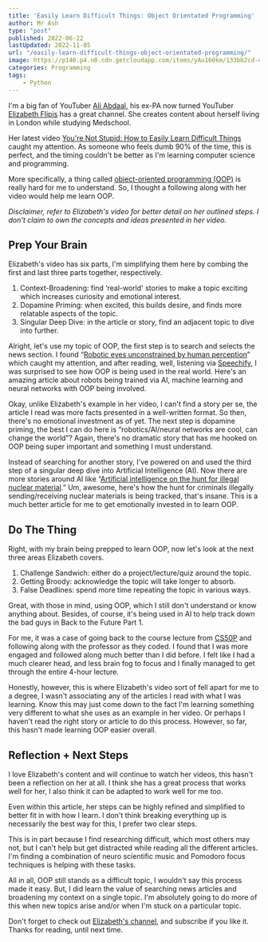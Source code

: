 ```yaml
---
title: 'Easily Learn Difficult Things: Object Orientated Programming'
author: Mr Ash
type: "post"
published: 2022-06-22
lastUpdated: 2022-11-05
url: "/easily-learn-difficult-things-object-orientated-programming/"
image: https://p146.p4.n0.cdn.getcloudapp.com/items/yAu160km/133bb2cd-d350-45d3-8449-2b2c9ce8b64e.jpeg?v=b02d39000e5ffaa8dfdfb8dc6c735b5c
categories: Programming
tags:
    - Python
---
```


<!-- <iframe frameborder="0" height="102px" loading="lazy" scrolling="no" src="https://anchor.fm/mrashleyball/embed/episodes/Easily-Learn-Difficult-Things-Object-Orientated-Programming-e1k9ga0" width="400px"></iframe> -->

I'm a big fan of YouTuber [Ali Abdaal](https://aliabdaal.com/), his ex-PA now turned YouTuber [Elizabeth Flipis](https://www.elizabethfilips.com/) has a great channel. She creates content about herself living in London while studying Medschool.

Her latest video [You're Not Stupid: How to Easily Learn Difficult Things](https://youtu.be/Kz_brQBl8xk) caught my attention. As someone who feels dumb 90% of the time, this is perfect, and the timing couldn't be better as I'm learning computer science and programming.

More specifically, a thing called [object-oriented programming (OOP)](https://en.wikipedia.org/wiki/Object-oriented_programming) is really hard for me to understand. So, I thought a following along with her video would help me learn OOP.

*Disclaimer, refer to Elizabeth's video for better detail on her outlined steps. I don't claim to own the concepts and ideas presented in her video.*

## Prep Your Brain

Elizabeth's video has six parts, I'm simplifying them here by combing the first and last three parts together, respectively.

1. Context-Broadening: find ‘real-world' stories to make a topic exciting which increases curiosity and emotional interest.
2. Dopamine Priming: when excited, this builds desire, and finds more relatable aspects of the topic.
3. Singular Deep Dive: in the article or story, find an adjacent topic to dive into further.

Alright, let's use my topic of OOP, the first step is to search and selects the news section. I found “[Robotic eyes unconstrained by human perception](https://www.advancedsciencenews.com/robotic-eyes-unconstrained-by-human-perception/)” which caught my attention, and after reading, well, listening via [Speechify](https://speechify.com/), I was surprised to see how OOP is being used in the real world. Here's an amazing article about robots being trained via AI, machine learning and neural networks with OOP being involved.

Okay, unlike Elizabeth's example in her video, I can't find a story per se, the article I read was more facts presented in a well-written format. So then, there's no emotional investment as of yet. The next step is dopamine priming, the best I can do here is “robotics/AI/neural networks are cool, can change the world”? Again, there's no dramatic story that has me hooked on OOP being super important and something I must understand.

<!-- <div class="elementor elementor-5483" data-elementor-id="5483" data-elementor-type="section"><div class="elementor-section-wrap"> <section class="elementor-section elementor-top-section elementor-element elementor-element-32d8c94 elementor-section-boxed elementor-section-height-default elementor-section-height-default" data-element_type="section" data-id="32d8c94" data-particle-mobile-disabled="false" data-particle_enable="false" data-settings="{"ekit_has_onepagescroll_dot":"yes"}"><div class="elementor-container elementor-column-gap-default"><div class="elementor-row"><div class="elementor-column elementor-col-100 elementor-top-column elementor-element elementor-element-5e7c56e" data-element_type="column" data-id="5e7c56e"><div class="elementor-column-wrap elementor-element-populated"><div class="elementor-widget-wrap"> <section class="elementor-section elementor-inner-section elementor-element elementor-element-fc64076 elementor-section-boxed elementor-section-height-default elementor-section-height-default" data-element_type="section" data-id="fc64076" data-particle-mobile-disabled="false" data-particle_enable="false" data-settings="{"ekit_has_onepagescroll_dot":"yes"}"><div class="elementor-container elementor-column-gap-no"><div class="elementor-row"><div class="elementor-column elementor-col-100 elementor-inner-column elementor-element elementor-element-f7d6b37" data-element_type="column" data-id="f7d6b37"><div class="elementor-column-wrap elementor-element-populated"><div class="elementor-widget-wrap"><div class="elementor-element elementor-element-4c75247 elementor-widget elementor-widget-text-editor" data-element_type="widget" data-id="4c75247" data-settings="{"ekit_we_effect_on":"none"}" data-widget_type="text-editor.default"><div class="elementor-widget-container"><div class="elementor-text-editor elementor-clearfix">Recent Posts -->

<!-- </div> </div> </div><div class="elementor-element elementor-element-322ad34 elementor-widget elementor-widget-elementskit-post-list" data-element_type="widget" data-id="322ad34" data-settings="{"ekit_we_effect_on":"none"}" data-widget_type="elementskit-post-list.default"><div class="elementor-widget-container"><div class="ekit-wid-con">- [ <span class="elementor-icon-list-icon">  </span><div class="ekit_post_list_content_wraper"> <span class="elementor-icon-list-text">How To Fix TryHackMe VPN Not Working | Troubleshooting OpenVPN</span> </div> ](https://mrash.co/how-to-fix-tryhackme-vpn-not-working-troubleshooting-openvpn/)
- [ <span class="elementor-icon-list-icon">  </span><div class="ekit_post_list_content_wraper"> <span class="elementor-icon-list-text">Crack The Hash TryHackMe Walkthrough</span> </div> ](https://mrash.co/crack-the-hash-tryhackme-walkthrough/)
- [ <span class="elementor-icon-list-icon">  </span><div class="ekit_post_list_content_wraper"> <span class="elementor-icon-list-text">100 Days Of Hacking</span> </div> ](https://mrash.co/100daysofhacking/)
 
 </div> </div> </div> </div> </div> </div> </div> </div> </section> <section class="elementor-section elementor-inner-section elementor-element elementor-element-d91d33b elementor-section-boxed elementor-section-height-default elementor-section-height-default" data-element_type="section" data-id="d91d33b" data-particle-mobile-disabled="false" data-particle_enable="false" data-settings="{"ekit_has_onepagescroll_dot":"yes"}"><div class="elementor-container elementor-column-gap-no"><div class="elementor-row"><div class="elementor-column elementor-col-100 elementor-inner-column elementor-element elementor-element-6dee180" data-element_type="column" data-id="6dee180"><div class="elementor-column-wrap elementor-element-populated"><div class="elementor-widget-wrap"><div class="elementor-element elementor-element-7acfc36 elementor-widget elementor-widget-text-editor" data-element_type="widget" data-id="7acfc36" data-settings="{"ekit_we_effect_on":"none"}" data-widget_type="text-editor.default"><div class="elementor-widget-container"><div class="elementor-text-editor elementor-clearfix">Popular Posts

 </div> </div> </div><div class="elementor-element elementor-element-7b9396d elementor-widget elementor-widget-elementskit-post-list" data-element_type="widget" data-id="7b9396d" data-settings="{"ekit_we_effect_on":"none"}" data-widget_type="elementskit-post-list.default"><div class="elementor-widget-container"><div class="ekit-wid-con">- [ <span class="elementor-icon-list-icon">  </span><div class="ekit_post_list_content_wraper"> <span class="elementor-icon-list-text">OneNote to Notion - Moving Apps</span> </div> ](https://mrash.co/onenote-to-notion-moving-apps/)
- [ <span class="elementor-icon-list-icon">  </span><div class="ekit_post_list_content_wraper"> <span class="elementor-icon-list-text">100 Days Of Hacking</span> </div> ](https://mrash.co/100daysofhacking/)
- [ <span class="elementor-icon-list-icon">  </span><div class="ekit_post_list_content_wraper"> <span class="elementor-icon-list-text">Hackers Learning Path</span> </div> ](https://mrash.co/learning-path-for-beginner-hacker/)
 
 </div> </div> </div> </div> </div> </div> </div> </div> </section><div class="elementor-element elementor-element-2763e2a elementor-widget elementor-widget-text-editor" data-element_type="widget" data-id="2763e2a" data-settings="{"ekit_we_effect_on":"none"}" data-widget_type="text-editor.default"><div class="elementor-widget-container"><div class="elementor-text-editor elementor-clearfix">\*Shamless self-promotion, I know.

 </div> </div> </div> </div> </div> </div> </div> </div> </section> </div> </div> -->
 
 Instead of searching for another story, I've powered on and used the third step of a singular deep dive into Artificial Intelligence (AI). Now there are more stories around AI like “[Artificial intelligence on the hunt for illegal nuclear material](https://techxplore.com/news/2022-06-artificial-intelligence-illegal-nuclear-material.html).” Um, awesome, here's how the hunt for criminals illegally sending/receiving nuclear materials is being tracked, that's insane. This is a much better article for me to get emotionally invested in to learn OOP.

## Do The Thing

Right, with my brain being prepped to learn OOP, now let's look at the next three areas Elizabeth covers.

1. Challenge Sandwich: either do a project/lecture/quiz around the topic.
2. Getting Broody: acknowledge the topic will take longer to absorb.
3. False Deadlines: spend more time repeating the topic in various ways.

Great, with those in mind, using OOP, which I still don't understand or know anything about. Besides, of course, it's being used in AI to help track down the bad guys in Back to the Future Part 1.

For me, it was a case of going back to the course lecture from [CS50P](https://mrash.co/cs50-python-problem-set-guide/) and following along with the professor as they coded. I found that I was more engaged and followed along much better than I did before. I felt like I had a much clearer head, and less brain fog to focus and I finally managed to get through the entire 4-hour lecture.

Honestly, however, this is where Elizabeth's video sort of fell apart for me to a degree, I wasn't associating any of the articles I read with what I was learning. Know this may just come down to the fact I'm learning something very different to what she uses as an example in her video. Or perhaps I haven't read the right story or article to do this process. However, so far, this hasn't made learning OOP easier overall.

## Reflection + Next Steps

I love Elizabeth's content and will continue to watch her videos, this hasn't been a reflection on her at all. I think she has a great process that works well for her, I also think it can be adapted to work well for me too.

Even within this article, her steps can be highly refined and simplified to better fit in with how I learn. I don't think breaking everything up is necessarily the best way for this, I prefer two clear steps.

This is in part because I find researching difficult, which most others may not, but I can't help but get distracted while reading all the different articles. I'm finding a combination of neuro scientific music and Pomodoro focus techniques is helping with these tasks.

All in all, OOP still stands as a difficult topic, I wouldn't say this process made it easy. But, I did learn the value of searching news articles and broadening my context on a single topic. I'm absolutely going to do more of this when new topics arise and/or when I'm stuck on a particular topic.

Don't forget to check out [Elizabeth's channel](https://www.youtube.com/c/ElizabethFilips4), and subscribe if you like it. Thanks for reading, until next time.
